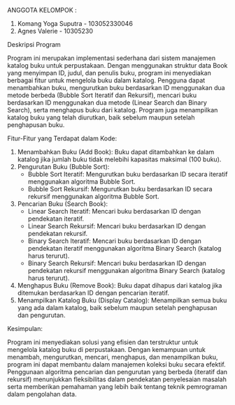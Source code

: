 ANGGOTA KELOMPOK :
1. Komang Yoga Suputra - 103052330046
2. Agnes Valerie - 10305230

Deskripsi Program 

Program ini merupakan implementasi sederhana dari sistem manajemen katalog buku untuk perpustakaan. Dengan menggunakan struktur data Book yang menyimpan ID, judul, dan penulis buku, program ini menyediakan berbagai fitur untuk mengelola buku dalam katalog. Pengguna dapat menambahkan buku, mengurutkan buku berdasarkan ID menggunakan dua metode berbeda (Bubble Sort Iteratif dan Rekursif), mencari buku berdasarkan ID menggunakan dua metode (Linear Search dan Binary Search), serta menghapus buku dari katalog. Program juga menampilkan katalog buku yang telah diurutkan, baik sebelum maupun setelah penghapusan buku.

Fitur-Fitur yang Terdapat dalam Kode:

1. Menambahkan Buku (Add Book):
    Buku dapat ditambahkan ke dalam katalog jika jumlah buku tidak melebihi kapasitas maksimal (100 buku).
2. Pengurutan Buku (Bubble Sort):
    - Bubble Sort Iteratif: Mengurutkan buku berdasarkan ID secara iteratif menggunakan algoritma Bubble Sort.
    - Bubble Sort Rekursif: Mengurutkan buku berdasarkan ID secara rekursif menggunakan algoritma Bubble Sort.
3. Pencarian Buku (Search Book):
    - Linear Search Iteratif: Mencari buku berdasarkan ID dengan pendekatan iteratif.
    - Linear Search Rekursif: Mencari buku berdasarkan ID dengan pendekatan rekursif.
    - Binary Search Iteratif: Mencari buku berdasarkan ID dengan pendekatan iteratif menggunakan algoritma Binary Search (katalog harus terurut).
    - Binary Search Rekursif: Mencari buku berdasarkan ID dengan pendekatan rekursif menggunakan algoritma Binary Search (katalog harus terurut).
4. Menghapus Buku (Remove Book):
    Buku dapat dihapus dari katalog jika ditemukan berdasarkan ID dengan pencarian iteratif.
5. Menampilkan Katalog Buku (Display Catalog):
    Menampilkan semua buku yang ada dalam katalog, baik sebelum maupun setelah penghapusan dan pengurutan.

Kesimpulan:

Program ini menyediakan solusi yang efisien dan terstruktur untuk mengelola katalog buku di perpustakaan. Dengan kemampuan untuk menambah, mengurutkan, mencari, menghapus, dan menampilkan buku, program ini dapat membantu dalam manajemen koleksi buku secara efektif. Penggunaan algoritma pencarian dan pengurutan yang berbeda (iteratif dan rekursif) menunjukkan fleksibilitas dalam pendekatan penyelesaian masalah serta memberikan pemahaman yang lebih baik tentang teknik pemrograman dalam pengolahan data.